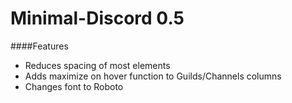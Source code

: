 # Minimal-Discord 0.5

####Features
* Reduces spacing of most elements
* Adds maximize on hover function to Guilds/Channels columns
* Changes font to Roboto

